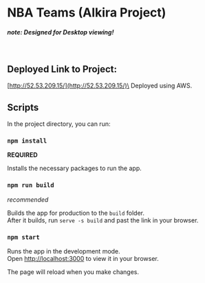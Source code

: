 # NBA Teams (Alkira Project)
#### *note: Designed for Desktop viewing!*
<br>

## Deployed Link to Project:
[http://52.53.209.15/](http://52.53.209.15/)\
Deployed using AWS.
<br>

## Scripts

In the project directory, you can run:

### `npm install`
**REQUIRED**

Installs the necessary packages to run the app.

### `npm run build`
*recommended*

Builds the app for production to the `build` folder.\
After it builds, run `serve -s build` and past the link in your browser.

### `npm start`

Runs the app in the development mode.\
Open [http://localhost:3000](http://localhost:3000) to view it in your browser.

The page will reload when you make changes.
